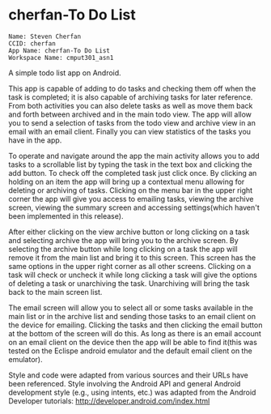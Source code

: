 cherfan-To Do List
============
```
Name: Steven Cherfan
CCID: cherfan
App Name: cherfan-To Do List
Workspace Name: cmput301_asn1
```

A simple todo list app on Android.

This app is capable of adding to do tasks and checking them off when the task is completed; it is
also capable of archiving tasks for later reference. From both activities you can also delete tasks
as well as move them back and forth between archived and in the main todo view. The app will allow you
to send a selection of tasks from the todo view and archive view in an email with an email client.
Finally you can view statistics of the tasks you have in the app.

To operate and navigate around the app the main activity allows you to add tasks to a scrollable list
by typing the task in the text box and clicking the add button. To check off the completed task just 
click once. By clicking an holding on an item the app will bring up a contextual menu allowing for
deleting or archiving of tasks. Clicking on the menu bar in the upper right corner the app will
give you access to emailing tasks, viewing the archive screen, viewing the summary screen and 
accessing settings(which haven't been implemented in this release).

After either clicking on the view archive button or long clicking on a task and selecting archive
the app will bring you to the archive screen. By selecting the archive button while long clicking
on a task the app will remove it from the main list and bring it to this screen. This screen has
the same options in the upper right corner as all other screens. Clicking on a task will check or
uncheck it while long clicking a task will give the options of deleting a task or unarchiving the
task. Unarchiving will bring the task back to the main screen list.

The email screen will allow you to select all or some tasks available in the main list or in the archive
list and sending those tasks to an email client on the device for emailing. Clicking the tasks and then
clicking the email button at the bottom of the screen will do this. As long as there is an email account
on an email client on the device then the app will be able to find it(this was tested on the Eclispe android
emulator and the default email client on the emulator).

Style and code were adapted from various sources and their URLs have been referenced. Style involving the Android
API and general Android development style (e.g., using intents, etc.) was adapted from the Android Developer tutorials:
http://developer.android.com/index.html
